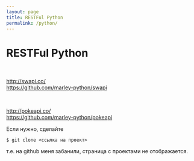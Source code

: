 ```yaml
---
layout: page
title: RESTFul Python
permalink: /python/
---
```


# RESTFul Python

<br/>

http://swapi.co/  
https://github.com/marley-python/swapi

<br/>

http://pokeapi.co/  
https://github.com/marley-python/pokeapi


Если нужно, сделайте

    $ git clone <ссылка на проект>


т.е. на github меня забанили, страница с проектами не отображается.
